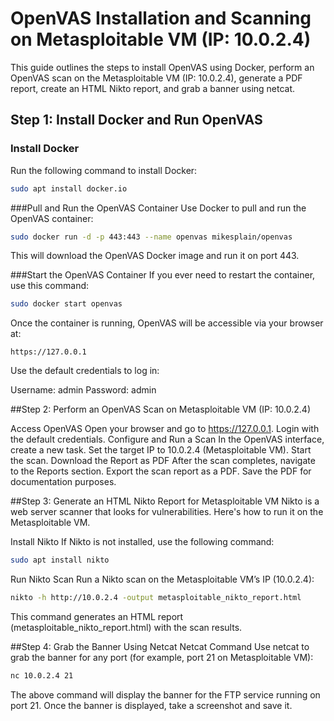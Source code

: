 # OpenVAS Installation and Scanning on Metasploitable VM (IP: 10.0.2.4)

This guide outlines the steps to install OpenVAS using Docker, perform an OpenVAS scan on the Metasploitable VM (IP: 10.0.2.4), generate a PDF report, create an HTML Nikto report, and grab a banner using netcat.

## Step 1: Install Docker and Run OpenVAS

### Install Docker
Run the following command to install Docker:
```bash
sudo apt install docker.io
```

###Pull and Run the OpenVAS Container
Use Docker to pull and run the OpenVAS container:

```bash
sudo docker run -d -p 443:443 --name openvas mikesplain/openvas
```
This will download the OpenVAS Docker image and run it on port 443.

###Start the OpenVAS Container
If you ever need to restart the container, use this command:

```bash
sudo docker start openvas
```
Once the container is running, OpenVAS will be accessible via your browser at:

```arduino
https://127.0.0.1
```
Use the default credentials to log in:

Username: admin
Password: admin

##Step 2: Perform an OpenVAS Scan on Metasploitable VM (IP: 10.0.2.4)

Access OpenVAS
Open your browser and go to https://127.0.0.1.
Login with the default credentials.
Configure and Run a Scan
In the OpenVAS interface, create a new task.
Set the target IP to 10.0.2.4 (Metasploitable VM).
Start the scan.
Download the Report as PDF
After the scan completes, navigate to the Reports section.
Export the scan report as a PDF.
Save the PDF for documentation purposes.

##Step 3: Generate an HTML Nikto Report for Metasploitable VM
Nikto is a web server scanner that looks for vulnerabilities. Here's how to run it on the Metasploitable VM.

Install Nikto
If Nikto is not installed, use the following command:

```bash
sudo apt install nikto
```
Run Nikto Scan
Run a Nikto scan on the Metasploitable VM’s IP (10.0.2.4):

```bash
nikto -h http://10.0.2.4 -output metasploitable_nikto_report.html
```
This command generates an HTML report (metasploitable_nikto_report.html) with the scan results.

##Step 4: Grab the Banner Using Netcat
Netcat Command
Use netcat to grab the banner for any port (for example, port 21 on Metasploitable VM):

```bash
nc 10.0.2.4 21
```
The above command will display the banner for the FTP service running on port 21. Once the banner is displayed, take a screenshot and save it.
